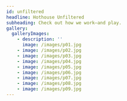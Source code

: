 ```yaml
---
id: unfiltered
headline: Hothouse Unfiltered
subheading: Check out how we work—and play.
gallery:
  galleryImages:
    - description: ''
      image: /images/p01.jpg
    - image: /images/p02.jpg
    - image: /images/p03.jpg
    - image: /images/p04.jpg
    - image: /images/p05.jpg
    - image: /images/p06.jpg
    - image: /images/p07.jpg
    - image: /images/p08.jpg
    - image: /images/p09.jpg
---
```


